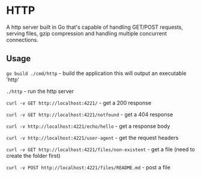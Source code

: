 # HTTP

A http server built in Go that's capable of handling GET/POST requests, serving files, gzip compression and handling multiple concurrent connections.

## Usage

`go build ./cmd/http` - build the application this will output an executable 'http'

`./http` - run the http server

`curl -v GET http://localhost:4221/` - get a 200 response

`curl -v GET http://localhost:4221/notfound` - get a 404 response

`curl -v http://localhost:4221/echo/hello` - get a response body

`curl -v http://localhost:4221/user-agent` - get the request headers

`curl -v GET http://localhost:4221/files/non-existent` - get a file (need to create the folder first)

`curl -v POST http://localhost:4221/files/README.md` - post a file
